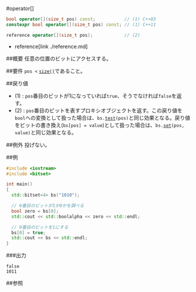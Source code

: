 #operator[]
```cpp
bool operator[](size_t pos) const;           // (1) C++03
constexpr bool operator[](size_t pos) const; // (1) C++11

reference operator[](size_t pos);            // (2)
```
* reference[link ./reference.md]

##概要
任意の位置のビットにアクセスする。


##要件
`pos <` [`size()`](./size.md)であること。


##戻り値
- (1) : `pos`番目のビットが1になっていれば`true`、そうでなければ`false`を返す。
- (2) : `pos`番目のビットを表すプロキシオブジェクトを返す。この戻り値を`bool`への変換として扱った場合は、`bs.`[`test`](./test.md)`(pos)`と同じ効果となる。戻り値をビットの書き換え(`bs[pos] = value`)として扱った場合は、`bs.`[`set`](./set.md)`(pos, value)`と同じ効果となる。


##例外
投げない。


##例
```cpp
#include <iostream>
#include <bitset>

int main()
{
  std::bitset<4> bs("1010");

  // 0番目のビットが1か0かを調べる
  bool zero = bs[0];
  std::cout << std::boolalpha << zero << std::endl;

  // 0番目のビットを1にする
  bs[0] = true;
  std::cout << bs << std::endl;
}
```

###出力
```
false
1011
```


##参照

